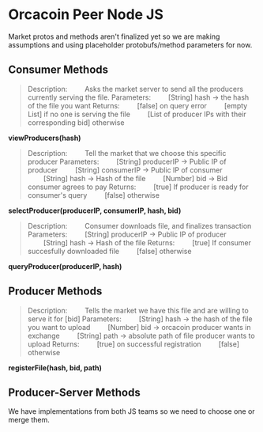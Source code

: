 # Orcacoin Peer Node JS
Market protos and methods aren't finalized yet so we are making assumptions and using placeholder protobufs/method parameters for now.

## Consumer Methods
> Description:
> &nbsp;&nbsp;&nbsp;&nbsp;&nbsp;&nbsp;&nbsp;&nbsp;Asks the market server to send all the producers currently serving the file.
> Parameters:
> &nbsp;&nbsp;&nbsp;&nbsp;&nbsp;&nbsp;&nbsp;&nbsp;[String] hash -> the hash of the file you want
> Returns:
> &nbsp;&nbsp;&nbsp;&nbsp;&nbsp;&nbsp;&nbsp;&nbsp;[false] on query error
> &nbsp;&nbsp;&nbsp;&nbsp;&nbsp;&nbsp;&nbsp;&nbsp;[empty List] if no one is serving the file
> &nbsp;&nbsp;&nbsp;&nbsp;&nbsp;&nbsp;&nbsp;&nbsp;[List of producer IPs with their corresponding bid] otherwise

**viewProducers(hash)**

>Description:
&nbsp;&nbsp;&nbsp;&nbsp;&nbsp;&nbsp;&nbsp;&nbsp;Tell the market that we choose this specific producer
Parameters:
&nbsp;&nbsp;&nbsp;&nbsp;&nbsp;&nbsp;&nbsp;&nbsp;[String] producerIP -> Public IP of producer
&nbsp;&nbsp;&nbsp;&nbsp;&nbsp;&nbsp;&nbsp;&nbsp;[String] consumerIP -> Public IP of consumer
&nbsp;&nbsp;&nbsp;&nbsp;&nbsp;&nbsp;&nbsp;&nbsp;[String] hash -> Hash of the file
&nbsp;&nbsp;&nbsp;&nbsp;&nbsp;&nbsp;&nbsp;&nbsp;[Number] bid -> Bid consumer agrees to pay
Returns:
&nbsp;&nbsp;&nbsp;&nbsp;&nbsp;&nbsp;&nbsp;&nbsp;[true] If producer is ready for consumer's query
&nbsp;&nbsp;&nbsp;&nbsp;&nbsp;&nbsp;&nbsp;&nbsp;[false] otherwise

**selectProducer(producerIP, consumerIP, hash, bid)**

>Description:
&nbsp;&nbsp;&nbsp;&nbsp;&nbsp;&nbsp;&nbsp;&nbsp;Consumer downloads file, and finalizes transaction
Parameters:
&nbsp;&nbsp;&nbsp;&nbsp;&nbsp;&nbsp;&nbsp;&nbsp;[String] producerIP -> Public IP of producer
&nbsp;&nbsp;&nbsp;&nbsp;&nbsp;&nbsp;&nbsp;&nbsp;[String] hash -> Hash of the file
Returns:
&nbsp;&nbsp;&nbsp;&nbsp;&nbsp;&nbsp;&nbsp;&nbsp;[true] If consumer succesfully downloaded file
&nbsp;&nbsp;&nbsp;&nbsp;&nbsp;&nbsp;&nbsp;&nbsp;[false] otherwise

**queryProducer(producerIP, hash)**

## Producer Methods
>Description:
&nbsp;&nbsp;&nbsp;&nbsp;&nbsp;&nbsp;&nbsp;&nbsp;Tells the market we have this file and are willing to serve it for [bid]
Parameters:
&nbsp;&nbsp;&nbsp;&nbsp;&nbsp;&nbsp;&nbsp;&nbsp;[String] hash -> the hash of the file you want to upload
&nbsp;&nbsp;&nbsp;&nbsp;&nbsp;&nbsp;&nbsp;&nbsp;[Number] bid -> orcacoin producer wants in exchange
&nbsp;&nbsp;&nbsp;&nbsp;&nbsp;&nbsp;&nbsp;&nbsp;[String] path -> absolute path of file producer wants to upload
Returns:
&nbsp;&nbsp;&nbsp;&nbsp;&nbsp;&nbsp;&nbsp;&nbsp;[true] on successful registration
&nbsp;&nbsp;&nbsp;&nbsp;&nbsp;&nbsp;&nbsp;&nbsp;[false] otherwise

**registerFile(hash, bid, path)**

## Producer-Server Methods
We have implementations from both JS teams so we need to choose one or merge them.
